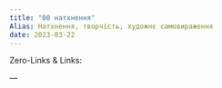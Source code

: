 ```yaml
---
title: "00 натхнення"
Alias: Натхнення, творчість, художнє самовираження
date: 2023-03-22  
---
```

Zero-Links & Links:  


—  
